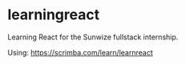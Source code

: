 # learningreact

Learning React for the Sunwize fullstack internship.

Using: https://scrimba.com/learn/learnreact
